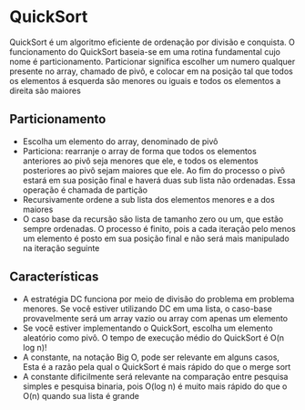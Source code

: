# QuickSort

QuickSort é um algoritmo eficiente de ordenação por divisão e conquista. O funcionamento do QuickSort baseia-se em uma rotina fundamental cujo nome é particionamento. Particionar significa escolher um numero qualquer presente no array, chamado de pivô, e colocar em na posição tal que todos os elementos á esquerda são menores ou iguais e todos os elementos a direita são maiores

## Particionamento

- Escolha um elemento do array, denominado de pivô
- Particiona: rearranje o array de forma que todos os elementos anteriores ao pivô seja menores que ele, e todos os elementos posteriores ao pivô sejam maiores que ele. Ao fim do processo o pivô estará em sua posição final e haverá duas sub lista não ordenadas. Essa operação é chamada de partição
- Recursivamente ordene a sub lista dos elementos menores e a dos maiores
- O caso base da recursão são lista de tamanho zero ou um, que estão sempre ordenadas. O processo é finito, pois a cada iteração pelo menos um elemento é posto em sua posição final e não será mais manipulado na iteração seguinte

## Características

- A estratégia DC funciona por meio de divisão do problema em problema menores. Se você estiver utilizando DC em uma lista, o caso-base provavelmente será um array vazio ou array com apenas um elemento
- Se você estiver implementando o QuickSort, escolha um elemento aleatório como pivô. O tempo de execução médio do QuickSort é O(n log n)!
- A constante, na notação Big O, pode ser relevante em alguns casos, Esta é a razão pela qual o QuickSort é mais rápido do que o merge sort
- A constante dificilmente será relevante na comparação entre pesquisa simples e pesquisa binaria, pois O(log n) é muito mais rápido do que o O(n) quando sua lista é grande
